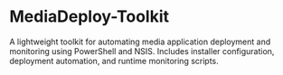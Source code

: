 # MediaDeploy-Toolkit
A lightweight toolkit for automating media application deployment and monitoring using PowerShell and NSIS. Includes installer configuration, deployment automation, and runtime monitoring scripts.
